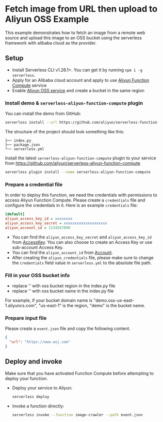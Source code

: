 # Fetch image from URL then upload to Aliyun OSS Example

This example demonstrates how to fetch an image from a remote web source and upload this image to an OSS bucket using the serverless framework with alibaba cloud as the provider.

## Setup

* Install Serverless CLI v1.26.1+. You can get it by running `npm i -g serverless`.
* Apply for an Alibaba cloud account and apply to use [Aliyun Function Compute](https://fc.console.aliyun.com) service
* Enable [Aliyun OSS service](https://oss.console.aliyun.com) and create a bucket in the same region

### Install demo & `serverless-aliyun-function-compute` plugin
You can install the demo from GitHub:

```sh
serverless install --url https://github.com/aliyun/serverless-function-compute-examples/tree/master/image-crawler-python
```

The structure of the project should look something like this:

```
├── index.py
├── package.json
└── serverless.yml
```

Install the latest `serverless-aliyun-function-compute` plugin to your service from https://github.com/aliyun/serverless-aliyun-function-compute

```sh
serverless plugin install --name serverless-aliyun-function-compute
```

### Prepare a credential file
In order to deploy this function, we need the credentials with permissions to access Aliyun Function Compute.
Please create a `credentials` file and configure the credentials in it.
Here is an example `credentials` file:

```ini
[default]
aliyun_access_key_id = xxxxxxxx
aliyun_access_key_secret = xxxxxxxxxxxxxxxxxxxx
aliyun_account_id = 1234567890
```

* You can find the `aliyun_access_key_secret` and `aliyun_access_key_id` from [AccessKey](https://ak-console.aliyun.com/?#/accesskey). You can also choose to create an Access Key or use sub-account Access Key.
* You can find the `aliyun_account_id` from [Account](https://account-intl.console.aliyun.com/?#/secure).
* After creating the `aliyun_credentials` file, please make sure to change the `credentials` field value in `serverless.yml` to the absolute file path.

### Fill in your OSS bucket info

* replace '<region>' with oss bucket region in the index.py file
* replace '<bucket>' with oss bucket name in the index.py file

For example, if your bucket domain name is "demo.oss-us-east-1.aliyuncs.com", "us-east-1" is the region, "demo" is the bucket name.

### Prepare input file

Please create a `event.json` file and copy the following content.
```json
{
  "url": "https://www.wsj.com"
}
```

## Deploy and invoke
Make sure that you have activated Function Compute before attempting to deploy your function.

* Deploy your service to Aliyun:

  ```sh
  serverless deploy
  ```

* Invoke a function directly:

  ```sh
  serverless invoke --function image-crawler --path event.json
  ```
